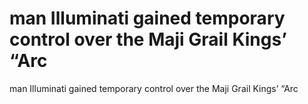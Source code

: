 # man Illuminati gained temporary control over the Maji Grail Kings’ “Arc

man Illuminati gained temporary control over the Maji Grail Kings’ “Arc